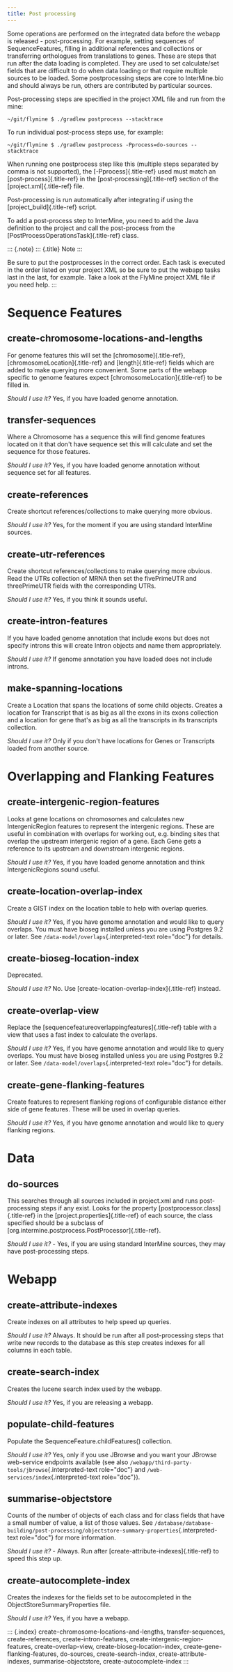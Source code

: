 ```yaml
---
title: Post processing
---
```


Some operations are performed on the integrated data before the webapp
is released - post-processing. For example, setting sequences of
SequenceFeatures, filling in additional references and collections or
transferring orthologues from translations to genes. These are steps
that run after the data loading is completed. They are used to set
calculate/set fields that are difficult to do when data loading or that
require multiple sources to be loaded. Some postprocessing steps are
core to InterMine.bio and should always be run, others are contributed
by particular sources.

Post-processing steps are specified in the project XML file and run from
the mine:

``` {.bash}
~/git/flymine $ ./gradlew postprocess --stacktrace
```

To run individual post-process steps use, for example:

``` {.bash}
~/git/flymine $ ./gradlew postprocess -Pprocess=do-sources --stacktrace
```

When running one postprocess step like this (multiple steps separated by
comma is not supported), the [-Pprocess]{.title-ref} used must match an
[post-process]{.title-ref} in the [post-processing]{.title-ref} section
of the [project.xml]{.title-ref} file.

Post-processing is run automatically after integrating if using the
[project_build]{.title-ref} script.

To add a post-process step to InterMine, you need to add the Java
definition to the project and call the post-process from the
[PostProcessOperationsTask]{.title-ref} class.

::: {.note}
::: {.title}
Note
:::

Be sure to put the postprocesses in the correct order. Each task is
executed in the order listed on your project XML so be sure to put the
webapp tasks last in the last, for example. Take a look at the FlyMine
project XML file if you need help.
:::

Sequence Features
=================

create-chromosome-locations-and-lengths
---------------------------------------

For genome features this will set the [chromosome]{.title-ref},
[chromosomeLocation]{.title-ref} and [length]{.title-ref} fields which
are added to make querying more convenient. Some parts of the webapp
specific to genome features expect [chromosomeLocation]{.title-ref} to
be filled in.

*Should I use it?* Yes, if you have loaded genome annotation.

transfer-sequences
------------------

Where a Chromosome has a sequence this will find genome features located
on it that don\'t have sequence set this will calculate and set the
sequence for those features.

*Should I use it?* Yes, if you have loaded genome annotation without
sequence set for all features.

create-references
-----------------

Create shortcut references/collections to make querying more obvious.

*Should I use it?* Yes, for the moment if you are using standard
InterMine sources.

create-utr-references
---------------------

Create shortcut references/collections to make querying more obvious.
Read the UTRs collection of MRNA then set the fivePrimeUTR and
threePrimeUTR fields with the corresponding UTRs.

*Should I use it?* Yes, if you think it sounds useful.

create-intron-features
----------------------

If you have loaded genome annotation that include exons but does not
specify introns this will create Intron objects and name them
appropriately.

*Should I use it?* If genome annotation you have loaded does not include
introns.

make-spanning-locations
-----------------------

Create a Location that spans the locations of some child objects.
Creates a location for Transcript that is as big as all the exons in its
exons collection and a location for gene that\'s as big as all the
transcripts in its transcripts collection.

*Should I use it?* Only if you don\'t have locations for Genes or
Transcripts loaded from another source.

Overlapping and Flanking Features
=================================

create-intergenic-region-features
---------------------------------

Looks at gene locations on chromosomes and calculates new
IntergenicRegion features to represent the intergenic regions. These are
useful in combination with overlaps for working out, e.g. binding sites
that overlap the upstream intergenic region of a gene. Each Gene gets a
reference to its upstream and downstream intergenic regions.

*Should I use it?* Yes, if you have loaded genome annotation and think
IntergenicRegions sound useful.

create-location-overlap-index
-----------------------------

Create a GIST index on the location table to help with overlap queries.

*Should I use it?* Yes, if you have genome annotation and would like to
query overlaps. You must have bioseg installed unless you are using
Postgres 9.2 or later. See `/data-model/overlaps`{.interpreted-text
role="doc"} for details.

create-bioseg-location-index
----------------------------

Deprecated.

*Should I use it?* No. Use [create-location-overlap-index]{.title-ref}
instead.

create-overlap-view
-------------------

Replace the [sequencefeatureoverlappingfeatures]{.title-ref} table with
a view that uses a fast index to calculate the overlaps.

*Should I use it?* Yes, if you have genome annotation and would like to
query overlaps. You must have bioseg installed unless you are using
Postgres 9.2 or later. See `/data-model/overlaps`{.interpreted-text
role="doc"} for details.

create-gene-flanking-features
-----------------------------

Create features to represent flanking regions of configurable distance
either side of gene features. These will be used in overlap queries.

*Should I use it?* Yes, if you have genome annotation and would like to
query flanking regions.

Data
====

do-sources
----------

This searches through all sources included in project.xml and runs
post-processing steps if any exist. Looks for the property
[postprocessor.class]{.title-ref} in the
[project.properties]{.title-ref} of each source, the class specified
should be a subclass of
[org.intermine.postprocess.PostProcessor]{.title-ref}.

*Should I use it?* - Yes, if you are using standard InterMine sources,
they may have post-processing steps.

Webapp
======

create-attribute-indexes
------------------------

Create indexes on all attributes to help speed up queries.

*Should I use it?* Always. It should be run after all post-processing
steps that write new records to the database as this step creates
indexes for all columns in each table.

create-search-index
-------------------

Creates the lucene search index used by the webapp.

*Should I use it?* Yes, if you are releasing a webapp.

populate-child-features
-----------------------

Populate the SequenceFeature.childFeatures() collection.

*Should I use it?* Yes, only if you use JBrowse and you want your
JBrowse web-service endpoints available (see also
`/webapp/third-party-tools/jbrowse`{.interpreted-text role="doc"} and
`/web-services/index`{.interpreted-text role="doc"}).

summarise-objectstore
---------------------

Counts of the number of objects of each class and for class fields that
have a small number of value, a list of those values. See
`/database/database-building/post-processing/objectstore-summary-properties`{.interpreted-text
role="doc"} for more information.

*Should I use it?* - Always. Run after
[create-attribute-indexes]{.title-ref} to speed this step up.

create-autocomplete-index
-------------------------

Creates the indexes for the fields set to be autocompleted in the
ObjectStoreSummaryProperties file.

*Should I use it?* Yes, if you have a webapp.

::: {.index}
create-chromosome-locations-and-lengths, transfer-sequences,
create-references, create-intron-features,
create-intergenic-region-features, create-overlap-view,
create-bioseg-location-index, create-gene-flanking-features, do-sources,
create-search-index, create-attribute-indexes, summarise-objectstore,
create-autocomplete-index
:::

